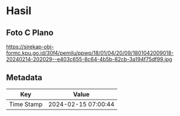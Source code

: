 # Hasil

## Foto C Plano

https://sirekap-obj-formc.kpu.go.id/30f4/pemilu/ppwp/18/01/04/20/09/1801042009018-20240214-202029--e403c655-8c64-4b5b-82cb-3a194f75df99.jpg


## Metadata

| Key        | Value               |
| ---------- | ------------------- |
| Time Stamp | 2024-02-15 07:00:44 |



